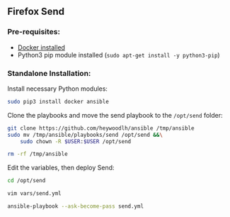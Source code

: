 ## Firefox Send

### Pre-requisites:

- [Docker installed](https://docs.docker.com/get-docker/)
- Python3 pip module installed (`sudo apt-get install -y python3-pip`)

### Standalone Installation:

Install necessary Python modules:

```bash
sudo pip3 install docker ansible
```

Clone the playbooks and move the send playbook to the `/opt/send` folder:

```bash
git clone https://github.com/heywoodlh/ansible /tmp/ansible
sudo mv /tmp/ansible/playbooks/send /opt/send &&\
	sudo chown -R $USER:$USER /opt/send

rm -rf /tmp/ansible
```

Edit the variables, then deploy Send:

```bash
cd /opt/send

vim vars/send.yml

ansible-playbook --ask-become-pass send.yml
```
